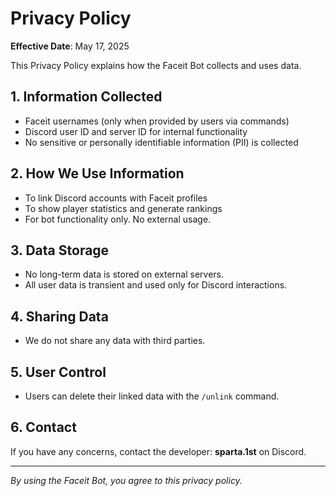 # Privacy Policy

**Effective Date**: May 17, 2025

This Privacy Policy explains how the Faceit Bot collects and uses data.

## 1. Information Collected
- Faceit usernames (only when provided by users via commands)
- Discord user ID and server ID for internal functionality
- No sensitive or personally identifiable information (PII) is collected

## 2. How We Use Information
- To link Discord accounts with Faceit profiles
- To show player statistics and generate rankings
- For bot functionality only. No external usage.

## 3. Data Storage
- No long-term data is stored on external servers.
- All user data is transient and used only for Discord interactions.

## 4. Sharing Data
- We do not share any data with third parties.

## 5. User Control
- Users can delete their linked data with the `/unlink` command.

## 6. Contact
If you have any concerns, contact the developer: **sparta.1st** on Discord.

---

_By using the Faceit Bot, you agree to this privacy policy._
